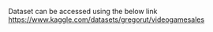 Dataset can be accessed using the below link
https://www.kaggle.com/datasets/gregorut/videogamesales
